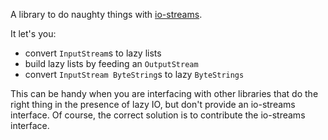 A library to do naughty things with
[io-streams](https://hackage.haskell.org/package/io-streams).

It let's you:

-   convert `InputStream`s to lazy lists
-   build lazy lists by feeding an `OutputStream`
-   convert `InputStream ByteString`s to lazy `ByteStrings`

This can be handy when you are interfacing with other libraries that do
the right thing in the presence of lazy IO, but don't provide an
io-streams interface. Of course, the correct solution is to contribute
the io-streams interface.
